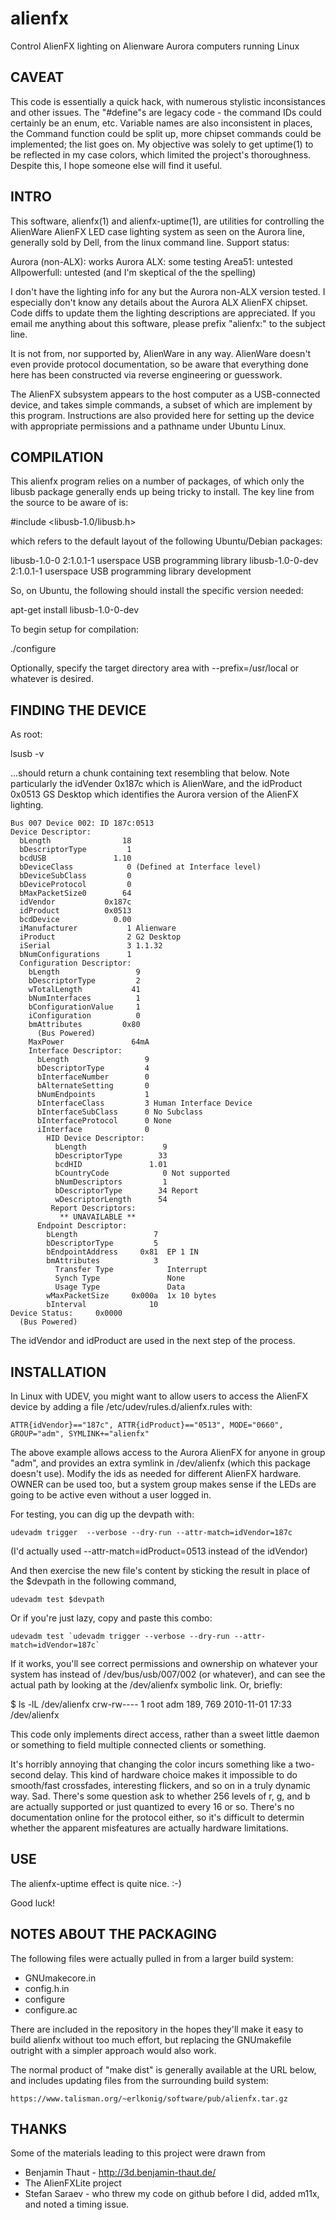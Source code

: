 alienfx
=======

Control AlienFX lighting on Alienware Aurora computers running Linux


CAVEAT
------

This code is essentially a quick hack, with numerous stylistic
inconsistances and other issues.  The "#define"s are legacy code - the
command IDs could certainly be an enum, etc.  Variable names are also
inconsistent in places, the Command function could be split up, more
chipset commands could be implemented; the list goes on.  My objective was
solely to get uptime(1) to be reflected in my case colors, which limited
the project's thoroughness.  Despite this, I hope someone else will find it
useful.

INTRO
-----

This software, alienfx(1) and alienfx-uptime(1), are utilities for
controlling the AlienWare AlienFX LED case lighting system as seen on the
Aurora line, generally sold by Dell, from the linux command line.  Support
status:

   Aurora (non-ALX):   works
         Aurora ALX:   some testing
             Area51:   untested
       Allpowerfull:   untested (and I'm skeptical of the the spelling)

I don't have the lighting info for any but the Aurora non-ALX version tested.
I especially don't know any details about the Aurora ALX AlienFX chipset.
Code diffs to update them the lighting descriptions are appreciated.
If you email me anything about this software, please prefix "alienfx:" to
the subject line.

It is not from, nor supported by, AlienWare in any way.  AlienWare doesn't
even provide protocol documentation, so be aware that everything done here
has been constructed via reverse engineering or guesswork.

The AlienFX subsystem appears to the host computer as a USB-connected device,
and takes simple commands, a subset of which are implement by this program.
Instructions are also provided here for setting up the device with
appropriate permissions and a pathname under Ubuntu Linux.

COMPILATION
-----------

This alienfx program relies on a number of packages, of which only the
libusb package generally ends up being tricky to install.   The key line
from the source to be aware of is:

   #include <libusb-1.0/libusb.h>

which refers to the default layout of the following Ubuntu/Debian packages:

   libusb-1.0-0      2:1.0.1-1 userspace USB programming library
   libusb-1.0-0-dev  2:1.0.1-1 userspace USB programming library development

So, on Ubuntu, the following should install the specific version needed:

   apt-get install libusb-1.0-0-dev

To begin setup for compilation:

   ./configure

Optionally, specify the target directory area with --prefix=/usr/local
or whatever is desired.

FINDING THE DEVICE
------------------

As root:

   lsusb -v

...should return a chunk containing text resembling that below.  Note
particularly the idVender 0x187c which is AlienWare, and the idProduct 0x0513
GS Desktop which identifies the Aurora version of the AlienFX lighting.

    Bus 007 Device 002: ID 187c:0513  
    Device Descriptor:
      bLength                18
      bDescriptorType         1
      bcdUSB               1.10
      bDeviceClass            0 (Defined at Interface level)
      bDeviceSubClass         0 
      bDeviceProtocol         0 
      bMaxPacketSize0        64
      idVendor           0x187c 
      idProduct          0x0513 
      bcdDevice            0.00
      iManufacturer           1 Alienware
      iProduct                2 G2 Desktop
      iSerial                 3 1.1.32
      bNumConfigurations      1
      Configuration Descriptor:
        bLength                 9
        bDescriptorType         2
        wTotalLength           41
        bNumInterfaces          1
        bConfigurationValue     1
        iConfiguration          0 
        bmAttributes         0x80
          (Bus Powered)
        MaxPower               64mA
        Interface Descriptor:
          bLength                 9
          bDescriptorType         4
          bInterfaceNumber        0
          bAlternateSetting       0
          bNumEndpoints           1
          bInterfaceClass         3 Human Interface Device
          bInterfaceSubClass      0 No Subclass
          bInterfaceProtocol      0 None
          iInterface              0 
            HID Device Descriptor:
              bLength                 9
              bDescriptorType        33
              bcdHID               1.01
              bCountryCode            0 Not supported
              bNumDescriptors         1
              bDescriptorType        34 Report
              wDescriptorLength      54
             Report Descriptors: 
               ** UNAVAILABLE **
          Endpoint Descriptor:
            bLength                 7
            bDescriptorType         5
            bEndpointAddress     0x81  EP 1 IN
            bmAttributes            3
              Transfer Type            Interrupt
              Synch Type               None
              Usage Type               Data
            wMaxPacketSize     0x000a  1x 10 bytes
            bInterval              10
    Device Status:     0x0000
      (Bus Powered)

The idVendor and idProduct are used in the next step of the process.

INSTALLATION
------------

In Linux with UDEV, you might want to allow users to access the AlienFX device
by adding a file /etc/udev/rules.d/alienfx.rules with:

    ATTR{idVendor}=="187c", ATTR{idProduct}=="0513", MODE="0660", GROUP="adm", SYMLINK+="alienfx"

The above example allows access to the Aurora AlienFX for anyone in group
"adm", and provides an extra symlink in /dev/alienfx (which this package
doesn't use).  Modify the ids as needed for different AlienFX hardware.
OWNER can be used too, but a system group makes sense if the LEDs are going
to be active even without a user logged in.

For testing, you can dig up the devpath with:

    udevadm trigger  --verbose --dry-run --attr-match=idVendor=187c

(I'd actually used --attr-match=idProduct=0513 instead of the idVendor)

And then exercise the new file's content by sticking the result in place
of the $devpath in the following command,

    udevadm test $devpath

Or if you're just lazy, copy and paste this combo:

    udevadm test `udevadm trigger --verbose --dry-run --attr-match=idVendor=187c`

If it works, you'll see correct permissions and ownership on whatever your
system has instead of /dev/bus/usb/007/002 (or whatever), and can see the
actual path by looking at the /dev/alienfx symbolic link.  Or, briefly:

   $ ls -lL /dev/alienfx 
   crw-rw---- 1 root adm 189, 769 2010-11-01 17:33 /dev/alienfx

This code only implements direct access, rather than a sweet little daemon
or something to field multiple connected clients or something.

It's horribly annoying that changing the color incurs something like a
two-second delay.  This kind of hardware choice makes it impossible to do
smooth/fast crossfades, interesting flickers, and so on in a truly dynamic
way.  Sad.  There's some question ask to whether 256 levels of r, g, and b
are actually supported or just quantized to every 16 or so.  There's no
documentation online for the protocol either, so it's difficult to 
determin whether the apparent misfeatures are actually hardware limitations.

USE
---

The alienfx-uptime effect is quite nice. :-)

Good luck!

NOTES ABOUT THE PACKAGING
-------------------------

The following files were actually pulled in from a larger build system:

* GNUmakecore.in
* config.h.in
* configure
* configure.ac

There are included in the repository in the hopes they'll make it easy to
build alienfx without too much effort, but replacing the GNUmakefile outright
with a simpler approach would also work.

The normal product of "make dist" is generally available at the URL below, and
includes updating files from the surrounding build system:

    https://www.talisman.org/~erlkonig/software/pub/alienfx.tar.gz

THANKS
------

Some of the materials leading to this project were drawn from

* Benjamin Thaut - http://3d.benjamin-thaut.de/
* The AlienFXLite project
* Stefan Saraev - who threw my code on github before I did, added m11x,
  and noted a timing issue.
